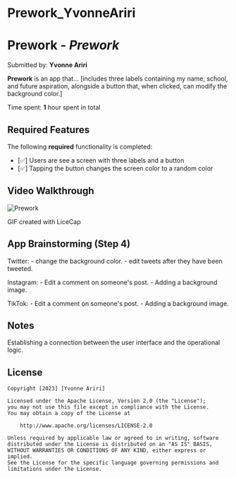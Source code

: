 # Prework_YvonneAriri
# Prework - *Prework*

Submitted by: **Yvonne Ariri**

**Prework** is an app that... [includes three labels containing my name, school, and future aspiration, alongside a button that, when clicked, can modify the background color.] 

Time spent: **1** hour spent in total

## Required Features

The following **required** functionality is completed:

- [✅] Users are see a screen with three labels and a button
- [✅] Tapping the button changes the screen color to a random color
 
## Video Walkthrough

![Prework](https://github.com/YvonneAriri/Prework_YvonneAriri/assets/102451432/3d5aa80b-05b5-457d-8488-15b38422c241)

GIF created with LiceCap

## App Brainstorming (Step 4)
Twitter:
    - change the background color.
    - edit tweets after they have been tweeted.
   
Instagram:
    - Edit a comment on someone's post.
    - Adding a background image.

TikTok:
    - Edit a comment on someone's post.
    - Adding a background image.
## Notes
Establishing a connection between the user interface and the operational logic.

## License

    Copyright [2023] [Yvonne Ariri]

    Licensed under the Apache License, Version 2.0 (the "License");
    you may not use this file except in compliance with the License.
    You may obtain a copy of the License at

        http://www.apache.org/licenses/LICENSE-2.0

    Unless required by applicable law or agreed to in writing, software
    distributed under the License is distributed on an "AS IS" BASIS,
    WITHOUT WARRANTIES OR CONDITIONS OF ANY KIND, either express or implied.
    See the License for the specific language governing permissions and
    limitations under the License.